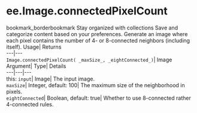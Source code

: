  
#  ee.Image.connectedPixelCount
bookmark_borderbookmark Stay organized with collections  Save and categorize content based on your preferences. 
Generate an image where each pixel contains the number of 4- or 8-connected neighbors (including itself). 
Usage| Returns  
---|---  
`Image.connectedPixelCount( _maxSize_, _eightConnected_)`| Image  
Argument| Type| Details  
---|---|---  
this: `input`| Image| The input image.  
`maxSize`| Integer, default: 100| The maximum size of the neighborhood in pixels.  
`eightConnected`| Boolean, default: true| Whether to use 8-connected rather 4-connected rules.  
